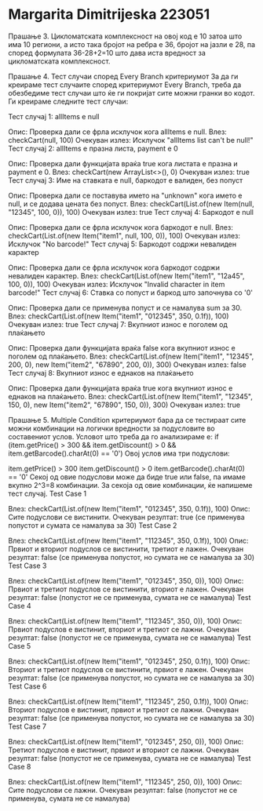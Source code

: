 # Margarita Dimitrijeska 223051

Прашање 3.    Цикломатската комплексност на овој код е 10 затоа што има 10 региони, 
а исто така бројот на ребра е 36, бројот на јазли е 28, 
па според формулата 36-28+2=10 што дава иста вредност за цикломатската комплексност.

Прашање 4.    Тест случаи според Every Branch критериумот
За да ги креираме тест случаите според критериумот Every Branch, треба да обезбедиме тест случаи што ќе ги покријат сите можни гранки во кодот. Ги креираме следните тест случаи:

Тест случај 1: allItems е null

Опис: Проверка дали се фрла исклучок кога allItems е null.
Влез: checkCart(null, 100)
Очекуван излез: Исклучок "allItems list can't be null!"
Тест случај 2: allItems е празна листа, payment е 0

Опис: Проверка дали функцијата враќа true кога листата е празна и payment е 0.
Влез: checkCart(new ArrayList<>(), 0)
Очекуван излез: true
Тест случај 3: Име на ставката е null, баркодот е валиден, без попуст

Опис: Проверка дали се поставува името на "unknown" кога името е null, и се додава цената без попуст.
Влез: checkCart(List.of(new Item(null, "12345", 100, 0)), 100)
Очекуван излез: true
Тест случај 4: Баркодот е null

Опис: Проверка дали се фрла исклучок кога баркодот е null.
Влез: checkCart(List.of(new Item("item1", null, 100, 0)), 100)
Очекуван излез: Исклучок "No barcode!"
Тест случај 5: Баркодот содржи невалиден карактер

Опис: Проверка дали се фрла исклучок кога баркодот содржи невалиден карактер.
Влез: checkCart(List.of(new Item("item1", "12a45", 100, 0)), 100)
Очекуван излез: Исклучок "Invalid character in item barcode!"
Тест случај 6: Ставка со попуст и баркод што започнува со '0'

Опис: Проверка дали се применува попуст и се намалува sum за 30.
Влез: checkCart(List.of(new Item("item1", "012345", 350, 0.1f)), 100)
Очекуван излез: true
Тест случај 7: Вкупниот износ е поголем од плаќањето

Опис: Проверка дали функцијата враќа false кога вкупниот износ е поголем од плаќањето.
Влез: checkCart(List.of(new Item("item1", "12345", 200, 0), new Item("item2", "67890", 200, 0)), 300)
Очекуван излез: false
Тест случај 8: Вкупниот износ е еднаков на плаќањето

Опис: Проверка дали функцијата враќа true кога вкупниот износ е еднаков на плаќањето.
Влез: checkCart(List.of(new Item("item1", "12345", 150, 0), new Item("item2", "67890", 150, 0)), 300)
Очекуван излез: true


Прашање 5.   Multiple Condition критериумот бара да се тестираат сите можни комбинации на логички вредности за подусловите во составениот услов. 
Условот што треба да го анализираме е:
if (item.getPrice() > 300 && item.getDiscount() > 0 && item.getBarcode().charAt(0) == '0')
Овој услов има три подуслови:

item.getPrice() > 300
item.getDiscount() > 0
item.getBarcode().charAt(0) == '0'
Секој од овие подуслови може да биде true или false, па имаме вкупно 2^3=8 комбинации. 
За секоја од овие комбинации, ќе напишеме тест случај.
Test Case 1

Влез: checkCart(List.of(new Item("item1", "012345", 350, 0.1f)), 100)
Опис: Сите подуслови се вистинити.
Очекуван резултат: true (се применува попустот и сумата се намалува за 30)
Test Case 2

Влез: checkCart(List.of(new Item("item1", "112345", 350, 0.1f)), 100)
Опис: Првиот и вториот подуслов се вистинити, третиот е лажен.
Очекуван резултат: false (се применува попустот, но сумата не се намалува за 30)
Test Case 3

Влез: checkCart(List.of(new Item("item1", "012345", 350, 0)), 100)
Опис: Првиот и третиот подуслов се вистинити, вториот е лажен.
Очекуван резултат: false (попустот не се применува, сумата не се намалува)
Test Case 4

Влез: checkCart(List.of(new Item("item1", "112345", 350, 0)), 100)
Опис: Првиот подуслов е вистинит, вториот и третиот се лажни.
Очекуван резултат: false (попустот не се применува, сумата не се намалува)
Test Case 5

Влез: checkCart(List.of(new Item("item1", "012345", 250, 0.1f)), 100)
Опис: Вториот и третиот подуслов се вистинити, првиот е лажен.
Очекуван резултат: false (се применува попустот, но сумата не се намалува за 30)
Test Case 6

Влез: checkCart(List.of(new Item("item1", "112345", 250, 0.1f)), 100)
Опис: Вториот подуслов е вистинит, првиот и третиот се лажни.
Очекуван резултат: false (се применува попустот, но сумата не се намалува за 30)
Test Case 7

Влез: checkCart(List.of(new Item("item1", "012345", 250, 0)), 100)
Опис: Третиот подуслов е вистинит, првиот и вториот се лажни.
Очекуван резултат: false (попустот не се применува, сумата не се намалува)
Test Case 8

Влез: checkCart(List.of(new Item("item1", "112345", 250, 0)), 100)
Опис: Сите подуслови се лажни.
Очекуван резултат: false (попустот не се применува, сумата не се намалува)
